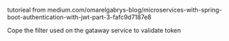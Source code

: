 tutorieal from 
medium.com/omarelgabrys-blog/microservices-with-spring-boot-authentication-with-jwt-part-3-fafc9d7187e8

Cope the filter used on the gataway service to validate token
